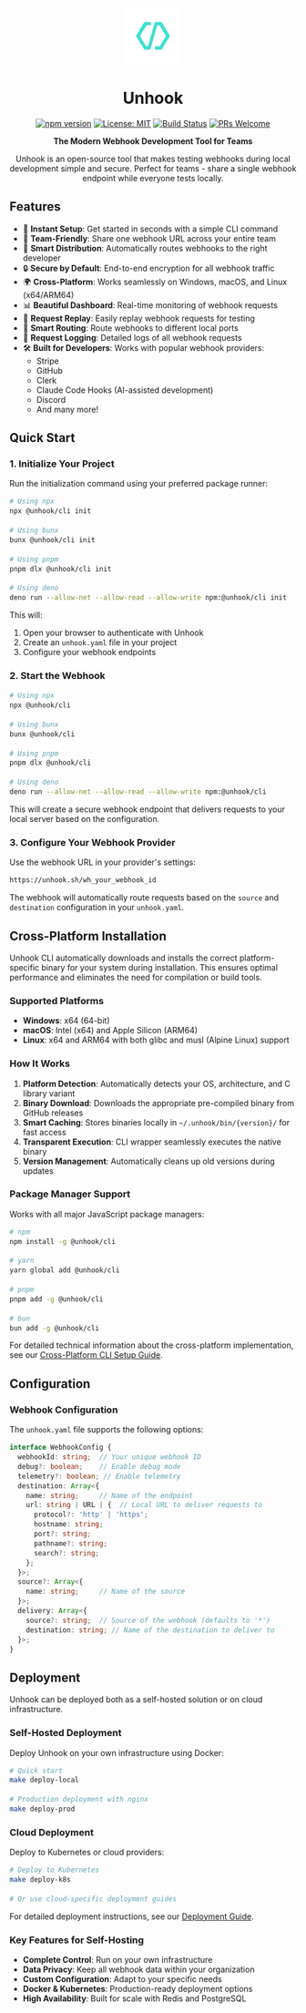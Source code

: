 <div align="center">

<img src="https://raw.githubusercontent.com/unhook-sh/unhook/main/apps/web-app/public/logo.svg" alt="Unhook Logo" width="100" height="100" />

# Unhook

[![npm version](https://img.shields.io/npm/v/@unhook/cli.svg)](https://www.npmjs.com/package/@unhook/cli)
[![License: MIT](https://img.shields.io/badge/License-MIT-yellow.svg)](https://opensource.org/licenses/MIT)
[![Build Status](https://img.shields.io/github/actions/workflow/status/unhook-sh/unhook/cli-github-release.yml?branch=main)](https://github.com/unhook-sh/unhook/actions/workflows/cli-github-release.yml)
[![PRs Welcome](https://img.shields.io/badge/PRs-welcome-brightgreen.svg)](CONTRIBUTING.md)

</div>

<p align="center">
  <strong>The Modern Webhook Development Tool for Teams</strong>
</p>

<p align="center">
  Unhook is an open-source tool that makes testing webhooks during local development simple and secure. Perfect for teams - share a single webhook endpoint while everyone tests locally.
</p>

## Features

- 🚀 **Instant Setup**: Get started in seconds with a simple CLI command
- 👥 **Team-Friendly**: Share one webhook URL across your entire team
- 🔀 **Smart Distribution**: Automatically routes webhooks to the right developer
- 🔒 **Secure by Default**: End-to-end encryption for all webhook traffic
- 🌍 **Cross-Platform**: Works seamlessly on Windows, macOS, and Linux (x64/ARM64)
- 📊 **Beautiful Dashboard**: Real-time monitoring of webhook requests
- 🔄 **Request Replay**: Easily replay webhook requests for testing
- 🎯 **Smart Routing**: Route webhooks to different local ports
- 📝 **Request Logging**: Detailed logs of all webhook requests
- 🛠️ **Built for Developers**: Works with popular webhook providers:
  - Stripe
  - GitHub
  - Clerk
  - Claude Code Hooks (AI-assisted development)
  - Discord
  - And many more!

## Quick Start

### 1. Initialize Your Project

Run the initialization command using your preferred package runner:

```bash
# Using npx
npx @unhook/cli init

# Using bunx
bunx @unhook/cli init

# Using pnpm
pnpm dlx @unhook/cli init

# Using deno
deno run --allow-net --allow-read --allow-write npm:@unhook/cli init
```

This will:
1. Open your browser to authenticate with Unhook
2. Create an `unhook.yaml` file in your project
3. Configure your webhook endpoints

### 2. Start the Webhook

```bash
# Using npx
npx @unhook/cli

# Using bunx
bunx @unhook/cli

# Using pnpm
pnpm dlx @unhook/cli

# Using deno
deno run --allow-net --allow-read --allow-write npm:@unhook/cli
```

This will create a secure webhook endpoint that delivers requests to your local server based on the configuration.

### 3. Configure Your Webhook Provider

Use the webhook URL in your provider's settings:

```bash
https://unhook.sh/wh_your_webhook_id
```

The webhook will automatically route requests based on the `source` and `destination` configuration in your `unhook.yaml`.

## Cross-Platform Installation

Unhook CLI automatically downloads and installs the correct platform-specific binary for your system during installation. This ensures optimal performance and eliminates the need for compilation or build tools.

### Supported Platforms

- **Windows**: x64 (64-bit)
- **macOS**: Intel (x64) and Apple Silicon (ARM64)
- **Linux**: x64 and ARM64 with both glibc and musl (Alpine Linux) support

### How It Works

1. **Platform Detection**: Automatically detects your OS, architecture, and C library variant
2. **Binary Download**: Downloads the appropriate pre-compiled binary from GitHub releases
3. **Smart Caching**: Stores binaries locally in `~/.unhook/bin/{version}/` for fast access
4. **Transparent Execution**: CLI wrapper seamlessly executes the native binary
5. **Version Management**: Automatically cleans up old versions during updates

### Package Manager Support

Works with all major JavaScript package managers:

```bash
# npm
npm install -g @unhook/cli

# yarn
yarn global add @unhook/cli

# pnpm
pnpm add -g @unhook/cli

# bun
bun add -g @unhook/cli
```

For detailed technical information about the cross-platform implementation, see our [Cross-Platform CLI Setup Guide](https://docs.unhook.sh/cross-platform-setup).

## Configuration

### Webhook Configuration

The `unhook.yaml` file supports the following options:

```typescript
interface WebhookConfig {
  webhookId: string;  // Your unique webhook ID
  debug?: boolean;    // Enable debug mode
  telemetry?: boolean; // Enable telemetry
  destination: Array<{
    name: string;     // Name of the endpoint
    url: string | URL | {  // Local URL to deliver requests to
      protocol?: 'http' | 'https';
      hostname: string;
      port?: string;
      pathname?: string;
      search?: string;
    };
  }>;
  source?: Array<{
    name: string;     // Name of the source
  }>;
  delivery: Array<{
    source?: string;  // Source of the webhook (defaults to '*')
    destination: string; // Name of the destination to deliver to
  }>;
}
```

## Deployment

Unhook can be deployed both as a self-hosted solution or on cloud infrastructure.

### Self-Hosted Deployment

Deploy Unhook on your own infrastructure using Docker:

```bash
# Quick start
make deploy-local

# Production deployment with nginx
make deploy-prod
```

### Cloud Deployment

Deploy to Kubernetes or cloud providers:

```bash
# Deploy to Kubernetes
make deploy-k8s

# Or use cloud-specific deployment guides
```

For detailed deployment instructions, see our [Deployment Guide](docs/DEPLOYMENT.md).

### Key Features for Self-Hosting

- **Complete Control**: Run on your own infrastructure
- **Data Privacy**: Keep all webhook data within your organization
- **Custom Configuration**: Adapt to your specific needs
- **Docker & Kubernetes**: Production-ready deployment options
- **High Availability**: Built for scale with Redis and PostgreSQL